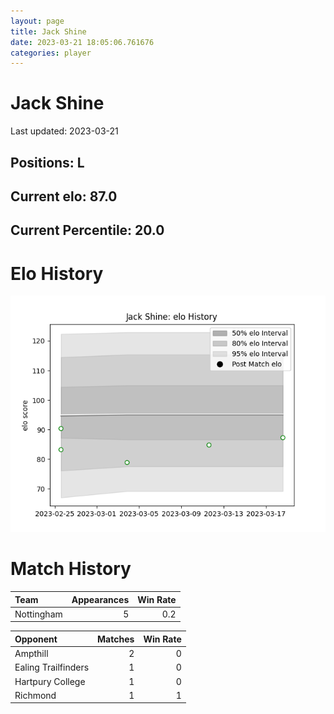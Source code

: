 ```yaml
---  
layout: page  
title: Jack Shine  
date: 2023-03-21 18:05:06.761676  
categories: player  
---
```

# Jack Shine


Last updated: 2023-03-21
## Positions: L

## Current elo: 87.0

## Current Percentile: 20.0

# Elo History


![elo history](history_JackShine.png)
# Match History


| Team       |   Appearances |   Win Rate |
|:-----------|--------------:|-----------:|
| Nottingham |             5 |        0.2 |

| Opponent            |   Matches |   Win Rate |
|:--------------------|----------:|-----------:|
| Ampthill            |         2 |          0 |
| Ealing Trailfinders |         1 |          0 |
| Hartpury College    |         1 |          0 |
| Richmond            |         1 |          1 |